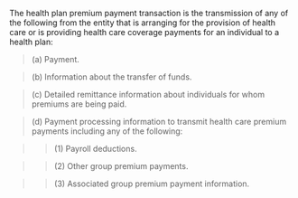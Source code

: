 The health plan premium payment transaction is the transmission of any of the following from the entity that is arranging for the provision of health care or is providing health care coverage payments for an individual to a health plan:

> (a) Payment.

> (b) Information about the transfer of funds.

> &#40;c) Detailed remittance information about individuals for whom premiums are being paid.

> (d) Payment processing information to transmit health care premium payments including any of the following:

> > (1) Payroll deductions.

> > (2) Other group premium payments.

> > (3) Associated group premium payment information.
